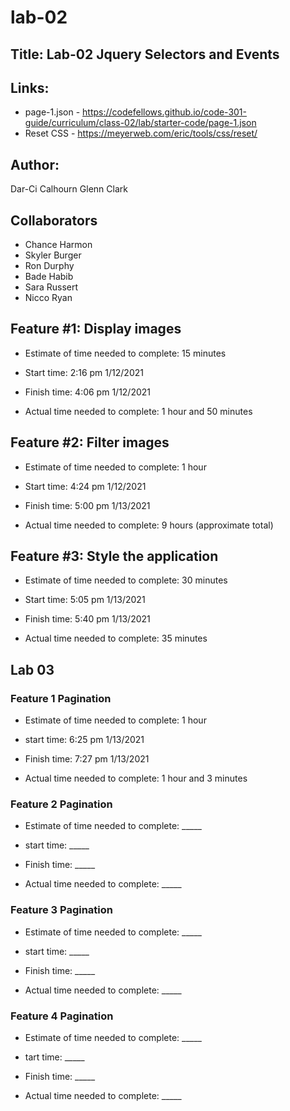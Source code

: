 # lab-02

## Title: Lab-02 Jquery Selectors and Events

## Links:

- page-1.json - https://codefellows.github.io/code-301-guide/curriculum/class-02/lab/starter-code/page-1.json
- Reset CSS - https://meyerweb.com/eric/tools/css/reset/

## Author:

Dar-Ci Calhourn
Glenn Clark

## Collaborators

- Chance Harmon
- Skyler Burger
- Ron Durphy
- Bade Habib
- Sara Russert
- Nicco Ryan

## Feature #1: Display images

- Estimate of time needed to complete: 15 minutes

- Start time: 2:16 pm 1/12/2021

- Finish time: 4:06 pm 1/12/2021

- Actual time needed to complete: 1 hour and 50 minutes

## Feature #2: Filter images

- Estimate of time needed to complete: 1 hour

- Start time: 4:24 pm 1/12/2021

- Finish time: 5:00 pm 1/13/2021

- Actual time needed to complete: 9 hours (approximate total)

## Feature #3: Style the application

- Estimate of time needed to complete: 30 minutes

- Start time: 5:05 pm 1/13/2021

- Finish time: 5:40 pm 1/13/2021

- Actual time needed to complete: 35 minutes

## Lab 03

###  Feature 1 Pagination

- Estimate of time needed to complete: 1 hour

 - start time: 6:25 pm 1/13/2021

 - Finish time: 7:27 pm 1/13/2021

 - Actual time needed to complete: 1 hour and 3 minutes

### Feature 2 Pagination

- Estimate of time needed to complete: _____

 - start time: _____

 - Finish time: _____

 - Actual time needed to complete: _____

### Feature 3 Pagination

- Estimate of time needed to complete: _____

 - start time: _____

 - Finish time: _____

 - Actual time needed to complete: _____

### Feature 4 Pagination

- Estimate of time needed to complete: _____

 - tart time: _____

 - Finish time: _____

 - Actual time needed to complete: _____